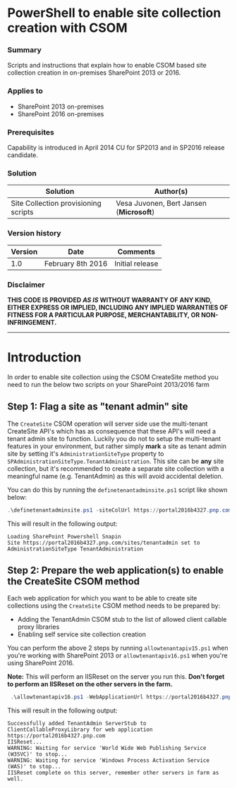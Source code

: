 # PowerShell to enable site collection creation with CSOM #

### Summary ###
Scripts and instructions that explain how to enable CSOM based site collection creation in on-premises SharePoint 2013 or 2016.

### Applies to ###
-  SharePoint 2013 on-premises
-  SharePoint 2016 on-premises

### Prerequisites ###
Capability is introduced in April 2014 CU for SP2013 and in SP2016 release candidate.

### Solution ###
Solution | Author(s)
---------|----------
Site Collection provisioning scripts | Vesa Juvonen, Bert Jansen (**Microsoft**)

### Version history ###
Version  | Date | Comments
---------| -----| --------
1.0  | February 8th 2016 | Initial release

### Disclaimer ###
**THIS CODE IS PROVIDED *AS IS* WITHOUT WARRANTY OF ANY KIND, EITHER EXPRESS OR IMPLIED, INCLUDING ANY IMPLIED WARRANTIES OF FITNESS FOR A PARTICULAR PURPOSE, MERCHANTABILITY, OR NON-INFRINGEMENT.**


----------

# Introduction
In order to enable site collection using the CSOM CreateSite method you need to run the below two scripts on your SharePoint 2013/2016 farm

## Step 1: Flag a site as "tenant admin" site
The `CreateSite` CSOM operation will server side use the multi-tenant CreateSite API's which has as consequence that these API's will need a tenant admin site to function. Luckily you do not to setup the multi-tenant features in your environment, but rather simply **mark** a site as tenant admin site by setting it's `AdministrationSiteType` property to `SPAdministrationSiteType.TenantAdministration`. This site can be **any** site collection, but it's recommended to create a separate site collection with a meaningful name (e.g. TenantAdmin) as this will avoid accidental deletion.

You can do this by running the `definetenantadminsite.ps1` script like shown below:

```PowerShell
.\definetenantadminsite.ps1 -siteColUrl https://portal2016b4327.pnp.com/sites/tenantadmin 
```

This will result in the following output:

```
Loading SharePoint Powershell Snapin
Site https://portal2016b4327.pnp.com/sites/tenantadmin set to AdministrationSiteType TenantAdministration
```


## Step 2: Prepare the web application(s) to enable the CreateSite CSOM method
Each web application for which you want to be able to create site collections using the `CreateSite` CSOM method needs to be prepared by:
- Adding the TenantAdmin CSOM stub to the list of allowed client callable proxy libraries
- Enabling self service site collection creation

You can perform the above 2 steps by running `allowtenantapiv15.ps1` when you're working with SharePoint 2013 or `allowtenantapiv16.ps1` when you're using SharePoint 2016. 

**Note:**
This will perform an IISReset on the server you run this. **Don't forget to perform an IISReset on the other servers in the farm.**


```PowerShell
 .\allowtenantapiv16.ps1 -WebApplicationUrl https://portal2016b4327.pnp.com
```

This will result in the following output:

```
Successfully added TenantAdmin ServerStub to ClientCallableProxyLibrary for web application https://portal2016b4327.pnp.com
IISReset...
WARNING: Waiting for service 'World Wide Web Publishing Service (W3SVC)' to stop...
WARNING: Waiting for service 'Windows Process Activation Service (WAS)' to stop...
IISReset complete on this server, remember other servers in farm as well.
```


